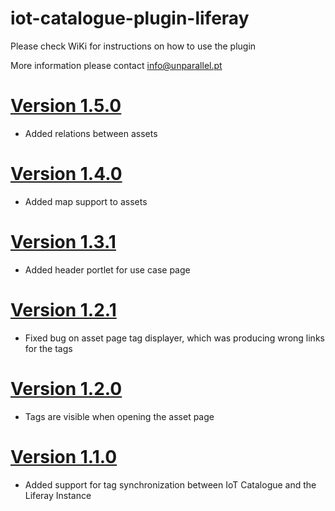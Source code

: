 # iot-catalogue-plugin-liferay

Please check WiKi for instructions on how to use the plugin

More information please contact info@unparallel.pt

# [Version 1.5.0](https://github.com/unparallel-innovation/iot-catalogue-plugin-liferay/releases/tag/1.5.0)

* Added relations between assets

# [Version 1.4.0](https://github.com/unparallel-innovation/iot-catalogue-plugin-liferay/releases/tag/1.4.0)

* Added map support to assets

# [Version 1.3.1](https://github.com/unparallel-innovation/iot-catalogue-plugin-liferay/releases/tag/1.3.1)

* Added header portlet for use case page

# [Version 1.2.1](https://github.com/unparallel-innovation/iot-catalogue-plugin-liferay/releases/tag/1.2.1)

* Fixed bug on asset page tag displayer, which was producing wrong links for the tags

# [Version 1.2.0](https://github.com/unparallel-innovation/iot-catalogue-plugin-liferay/releases/tag/1.2.0)

* Tags are visible when opening the asset page

# [Version 1.1.0](https://github.com/unparallel-innovation/iot-catalogue-plugin-liferay/releases/tag/1.1.0)

* Added support for tag synchronization between IoT Catalogue and the Liferay Instance
